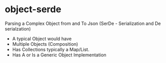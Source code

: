 # object-serde
Parsing a Complex Object from and To Json (SerDe - Serialization and De serialzation)


* A typical Object would have
* Multiple Objects (Composition)
* Has Collections typically a Map/List.
* Has A or Is a Generic Object Implementation 
